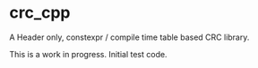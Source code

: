 # crc_cpp
A Header only, constexpr / compile time table based CRC library.

This is a work in progress. Initial test code.
